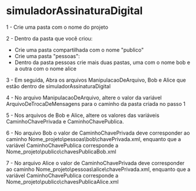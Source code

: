 # simuladorAssinaturaDigital

1 - Crie uma pasta com o nome do projeto

2 - Dentro da pasta que você criou:
  
  - Crie uma pasta compartilhada com o nome "publico"
  - Crie uma pasta "pessoas":
  - Dentro da pasta pessoas crie mais duas pastas, uma com o nome bob e a outra com o nome alice
   
3 - Em seguida, Abra os arquivos ManipulacaoDeArquivo, Bob e Alice que estão dentro de simuladorAssinaturaDigital

4 - No arquivo ManipulacaoDeArquivo, altere o valor da variável ArquivoDeTrocaDeMensagens para o caminho da pasta criada no passo 1

5 - Nos arquivos de Bob e Alice, altere os valores das variáveis  CaminhoChavePrivada e CaminhoChavePublica.

6 - No arquivo Bob o valor de CaminhoChavePrivada deve corresponder ao caminho Nome_projeto\pessoas\bob\chavePrivada.xml, enquanto que a variável CaminhoChavePublica corresponde a Nome_projeto\publico\chavesPublicaBob.xml

7 - No arquivo Alice o valor de CaminhoChavePrivada deve corresponder ao caminho Nome_projeto\pessoas\alice\chavePrivada.xml, enquanto que a variável CaminhoChavePublica corresponde a Nome_projeto\publico\chavesPublicaAlice.xml
